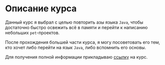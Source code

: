 # Описание курса

Данный курс я выбрал с целью повторить азы языка `Java`,
чтобы достаточно быстро освежить всё в памяти и перейти к написанию небольших `pet`-проектов.

После прохождения большей части курса, я могу посоветовать его тем, кто хочет либо перейти на язык `Java`,
либо вспомнить его основы.

Для получения полной информации прикладываю [ссылку](https://stepik.org/course/187/info) на курс.
